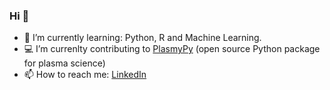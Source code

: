 ### Hi 👋


- :blue_book:  I’m currently learning: Python, R and Machine Learning. 
- :computer: I’m currenlty contributing to [PlasmyPy](https://github.com/PlasmaPy/PlasmaPy) (open source Python package for plasma science)
- 📫 How to reach me: [LinkedIn](https://www.linkedin.com/in/marcin-kastek/)
